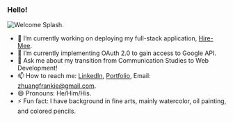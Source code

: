 ### Hello! 
![Welcome Splash](https://personal-fhl.s3-us-west-1.amazonaws.com/Frankie+H.+Liu+(1).png).
- 🔭 I’m currently working on deploying my full-stack application, [Hire-Mee](https://github.com/hire-mee/hire-mee).
- 🌱 I’m currently implementing OAuth 2.0 to gain access to Google API.
- 💬 Ask me about my transition from Communication Studies to Web Development!
- 📫 How to reach me: [LinkedIn](https://www.linkedin.com/in/liufrankie/), [Portfolio](frankiehliu.herokuapp.com), Email: zhuangfrankie@gmail.com.
- 😄 Pronouns: He/Him/His.
- ⚡ Fun fact: I have background in fine arts, mainly watercolor, oil painting, and colored pencils.

